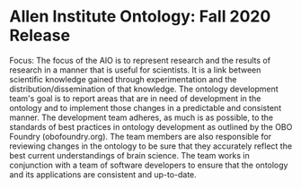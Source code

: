 # Allen Institute Ontology: Fall 2020 Release

Focus: The focus of the AIO is to represent research and the results of research in a manner that is useful for scientists. It is a link between scientific knowledge gained through experimentation and the distribution/dissemination of that knowledge. The ontology development team's goal is to report areas that are in need of development in the ontology and to implement those changes in a predictable and consistent manner. The development team adheres, as much is as possible, to the standards of best practices in ontology development as outlined by the OBO Foundry (obofoundry.org). The team members are also responsible for reviewing changes in the ontology to be sure that they accurately reflect the best current understandings of brain science. The team works in conjunction with a team of software developers to ensure that the ontology and its applications are consistent and up-to-date.
